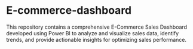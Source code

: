 # E-commerce-dashboard
This repository contains a comprehensive E-Commerce Sales Dashboard developed using Power BI to analyze and visualize sales data, identify trends, and provide actionable insights for optimizing sales performance.
